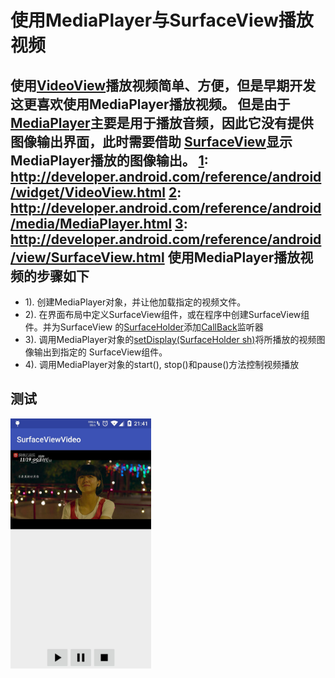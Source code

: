 使用MediaPlayer与SurfaceView播放视频
==================================
使用[VideoView][1]播放视频简单、方便，但是早期开发这更喜欢使用MediaPlayer播放视频。
但是由于[MediaPlayer][2]主要是用于播放音频，因此它没有提供图像输出界面，此时需要借助
[SurfaceView][3]显示MediaPlayer播放的图像输出。
[1]: http://developer.android.com/reference/android/widget/VideoView.html
[2]: http://developer.android.com/reference/android/media/MediaPlayer.html
[3]: http://developer.android.com/reference/android/view/SurfaceView.html
使用MediaPlayer播放视频的步骤如下
-------------------------------

- 1). 创建MediaPlayer对象，并让他加载指定的视频文件。
- 2). 在界面布局中定义SurfaceView组件，或在程序中创建SurfaceView组件。并为SurfaceView
的[SurfaceHolder][1]添加[CallBack][2]监听器
- 3). 调用MediaPlayer对象的[setDisplay(SurfaceHolder sh)][3]将所播放的视频图像输出到指定的
SurfaceView组件。
- 4). 调用MediaPlayer对象的start(), stop()和pause()方法控制视频播放

[1]: http://developer.android.com/reference/android/view/SurfaceHolder.html
[2]: http://developer.android.com/reference/android/view/SurfaceHolder.Callback.html
[3]: http://developer.android.com/reference/android/media/MediaPlayer.html#setDisplay(android.view.SurfaceHolder)

测试
----
<img src="screenshots/surfaceView.jpg" height="400" alt="Screenshot"/>
